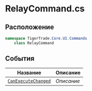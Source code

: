 
# RelayCommand.cs
## Расположение
```csharp
namespace TigerTrade.Core.UI.Commands  
    class RelayCommand
```

## События
| Название | Описание |
| --- | --- |
| [`CanExecuteChanged`](./События/CanExecuteChanged.md) | *Описание* |
